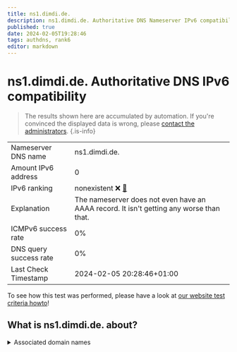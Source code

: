 ```yaml
---
title: ns1.dimdi.de.
description: ns1.dimdi.de. Authoritative DNS Nameserver IPv6 compatibility
published: true
date: 2024-02-05T19:28:46
tags: authdns, rank6
editor: markdown
---
```


# ns1.dimdi.de. Authoritative DNS IPv6 compatibility

> The results shown here are accumulated by automation. If you're convinced the displayed data is wrong, please [contact the administrators](/howto/chat). 
{.is-info}




|   |   |
| - | - |
| Nameserver DNS name | ns1.dimdi.de.
| Amount IPv6 address | 0
| IPv6 ranking | nonexistent :x: [🔗](/howto/ranking) |
| Explanation | The nameserver does not even have an AAAA record. It isn't getting any worse than that. |
| ICMPv6 success rate | 0%|
| DNS query success rate | 0% |
| Last Check Timestamp | 2024-02-05 20:28:46+01:00 |

To see how this test was performed, please have a look at [our website test criteria howto](/howto/testcriteria/authdns)!


## What is ns1.dimdi.de. about?






<details>
<summary>Associated domain names</summary>

www.bundesgesundheitsministerium.de

</details>
